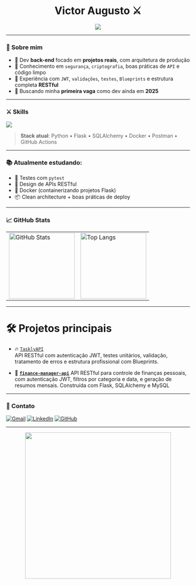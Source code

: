 <h1 align="center">Victor Augusto ⚔️</h1>


<p align="center">
  <img src="https://readme-typing-svg.herokuapp.com?font=Fira+Code&size=22&duration=3000&pause=500&center=true&vCenter=true&width=435&lines=Back-End+Developer;Flask+%7C+SQLAlchemy+%7C+JWT+%7C+REST;Projetos+estruturados+%F0%9F%94%A5;Testes+automatizados+%7C+Valida%C3%A7%C3%B5es;Let's+fucking+go!+%F0%9F%92%AA" />
</p>

---

### 🧠 Sobre mim

- 🧪 Dev **back-end** focado em **projetos reais**, com arquitetura de produção
- 🔐 Conhecimento em `segurança`, `criptografia`, boas práticas de `API` e código limpo
- 🧱 Experiência com `JWT`, `validações`, `testes`, `Blueprints` e estrutura completa **RESTful**
- 🎯 Buscando minha **primeira vaga** como dev ainda em **2025**

---

### ⚔️ Skills

<img src="https://skillicons.dev/icons?i=python,flask,mysql,sqlite,git,github,vscode,linux,docker,postman" />

> **Stack atual**: Python • Flask • SQLAlchemy • Docker • Postman • GitHub Actions

---

### 📚 Atualmente estudando:

- 🧪 Testes com `pytest`
- 🧩 Design de APIs RESTful
- 🐳 Docker (containerizando projetos Flask)
- 📦 Clean architecture + boas práticas de deploy

---

### 📈 GitHub Stats

<table>
  <tr>
    <td>
      <img 
        src="https://github-readme-stats.vercel.app/api?username=VictorAugustoDella&show_icons=true&theme=tokyonight&locale=pt-br" 
        alt="GitHub Stats"
        height="180"
      />
    </td>
    <td>
      <img 
        src="https://github-readme-stats.vercel.app/api/top-langs/?username=VictorAugustoDella&layout=compact&theme=tokyonight&locale=pt-br" 
        alt="Top Langs"
        height="180"
      />
    </td>
  </tr>
</table>



---

 <h1 >🛠️ Projetos principais </h1> 

- 🔥 [`TasklyAPI`](https://github.com/VictorAugustoDella/TasklyAPI)  
  API RESTful com autenticação JWT, testes unitários, validação, tratamento de erros e estrutura profissional com Blueprints.

- 💸 **[`finance-manager-api`](https://github.com/VictorAugustoDella/finance-manager-api)**
    API RESTful para controle de finanças pessoais, com autenticação JWT, filtros por categoria e data, e geração de resumos mensais. Construída com Flask, SQLAlchemy e MySQL

    

---

### 💬 Contato

[![Gmail](https://img.shields.io/badge/email-victoraugustochettos@gmail.com-red?style=for-the-badge&logo=gmail)](mailto:victoraugustochettos@gmail.com)
[![LinkedIn](https://img.shields.io/badge/LinkedIn-VictorAugustoDella-blue?style=for-the-badge&logo=linkedin&logoColor=white)](https://linkedin.com/in/victor-augusto-della-89509731b)
[![GitHub](https://img.shields.io/badge/GitHub-VictorAugustoDella-181717?style=for-the-badge&logo=github)](https://github.com/VictorAugustoDella)

---


<p align="center">
  <img src="https://media.giphy.com/media/v1.Y2lkPTc5MGI3NjExYm1la2p6a2syd3psOWh2dWc3a3psMHZ6ZXFnbTBtdzh3ZWZlZ2g3MiZlcD12MV9naWZzX3NlYXJjaCZjdD1n/qgQUggAC3Pfv687qPC/giphy.gif" width="400" />
</p>


